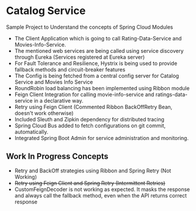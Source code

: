 # Catalog Service

Sample Project to Understand the concepts of Spring Cloud Modules

* The Client Application which is going to call Rating-Data-Service and Movies-Info-Service. 
* The mentioned web services are being called using service discovery through Eureka (Services registered at Eureka server)
* For Fault Tolerance and Resilience, Hystrix is being used to provide fallback methods and circuit-breaker features
* The Config is being fetched from a central config server for Catalog Service and Movies Info Service
* RoundRobin load balancing has been implemented using Ribbon module
* Feign Client Integration for calling movie-info-service and ratings-data-service in a declarative way.
* Retry using Feign Client (Commented Ribbon BackOffRetry Bean, doesn't work otherwise)
* Included Sleuth and Zipkin dependency for distributed tracing
* Spring Cloud Bus added to fetch configurations on git commit, automatically.
* Integrated Spring Boot Admin for service administration and monitoring.

## Work In Progress Concepts
* Retry and BackOff strategies using Ribbon and Spring Retry (Not Working)
* ~~Retry using Feign Client and Spring Retry (Intermittent Retries)~~
* CustomFeignDecoder is not working as expected. It masks the response and always call the fallback method, even when the API returns correct response 